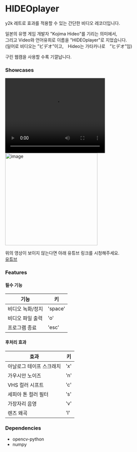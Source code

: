 # HIDEOplayer
y2k 레트로 효과를 적용할 수 있는 간단한 비디오 레코더입니다.

일본의 유명 게임 개발자 "Kojima Hideo"를 기리는 의미에서,  
그리고 Video와 언어유희로 이름을 "HIDEOplayer"로 지었습니다.  
(일어로 비디오는 ”ビデオ”이고,　Hideo는 가타카나로　”ヒデオ”임)

구린 웹캠을 사용할 수록 기깔납니다.

### Showcases

<video width="320" height="240" controls>
  <source src="https://raw.githubusercontent.com/Relained/HIDEOplayer/main/output_20250318_222718.mp4" type="video/mp4">
</video>

<img width="296" alt="image" src="https://github.com/user-attachments/assets/e469b214-1cca-4d32-9174-2791ff67971d" />  

위의 영상이 보이지 않는다면 아래 유튜브 링크를 시청해주세요.  
[유튜브](https://youtu.be/tR0wsPpjYEM?si=RAtzuLpDljJATbxe)

### Features

#### 필수 기능
| 기능             | 키       |
|------------------|----------|
| 비디오 녹화/정지 | 'space'  |
| 비디오 파일 출력 | 'o'      |
| 프로그램 종료    | 'esc'    |

#### 후처리 효과
| 효과                    | 키  |
|-------------------------|-----|
| 아날로그 테이프 스크래치 | 'x' |
| 가우시안 노이즈         | 'n' |
| VHS 컬러 시프트        | 'c' |
| 세피아 톤 컬러 필터    | 's' |
| 가장자리 음영           | 'v' |
| 렌즈 왜곡              | 'l' |

### Dependencies
- opencv-python
- numpy
